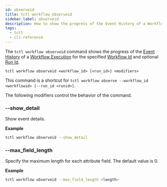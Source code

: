 ```yaml
---
id: observeid
title: tctl workflow observeid
sidebar_label: observeid
description: How to show the progress of the Event History of a Workflow Execution for a specified Workflow Id and optional Run Id using tctl.
tags:
  - tctl
  - cli-reference
---
```


The `tctl workflow observeid` command shows the progress of the [Event History](/concepts/what-is-an-event-history) of a [Workflow Execution](/workflows#workflow-execution) for the specified [Workflow Id](/concepts/what-is-a-workflow-id) and optional [Run Id](/concepts/what-is-a-run-id).

`tctl workflow observeid <workflow_id> [<run_id>] <modifiers>`

This command is a shortcut for `tctl workflow observe --workflow_id <workflowid> [--run_id <runid>]`.

The following modifiers control the behavior of the command.

### --show_detail

Show event details.

**Example**

```bash
tctl workflow observeid --show_detail
```

### --max_field_length

Specify the maximum length for each attribute field.
The default value is 0.

**Example**

```bash
tctl workflow observeid --max_field_length <length>
```

